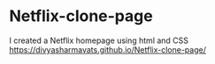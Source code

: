 # Netflix-clone-page
I created a Netflix homepage using html and CSS
 https://divyasharmavats.github.io/Netflix-clone-page/
